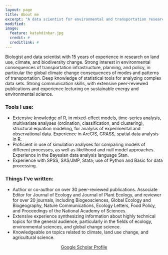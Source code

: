 ```yaml
---
layout: page
title: About me
excerpt: "A data scientist for environmental and transportation research."
modified: 
image:
  feature: katahdinbar.jpg
  credit: #
  creditlink: #
---
```


Biologist and data scientist with 15 years of experience in research on land use, climate, and biodiversity change. Strong interest in environmental consequences of transportation infrastructure, planning, and policy, in particular the global climate change consequences of modes and patterns of transportation. Deep knowledge of statistical tools for analyzing complex data sets. Strong communication skills, with extensive peer-reviewed publications and experience lecturing on sustainable energy and environmental science. 

### Tools I use:

* Extensive knowledge of R, in mixed-effect models, time-series analysis, multivariate analyses (ordination, classification, and clustering), structural equation modeling, for analysis of experimental and observational data. Experience in ArcGIS, GRASS, spatial data analysis in R.
* Proficient in use of simulation analyses for comparing models of different processes, as well as likelihood and null model approaches. Experience in the Bayesian data analysis language Stan.
* Experience with SPSS, SAS/JMP, Stata; use of Python and Basic for data processing. 

### Things I've written:

* Author or co-author on over 30 peer-reviewed publications. Associate Editor for Journal of Ecology and Journal of Plant Ecology, and reviewer for over 20 journals, including Biogeosciences, Global Ecology and Biogeography, Nature Communications, Ecology Letters, Food Policy, and Proceedings of the National Academy of Sciences. 
* Extensive experience synthesizing information about highly technical topics for the general audience, particularly in the fields of ecology, environmental sciences, and global change science. 
* Knowledgeable on topics related to climate, land use change, and agricultural science.

<center>
<a href="https://scholar.google.com/citations?user=otWCBH8AAAAJ&hl=en" class="btn">Google Scholar Profile</a>
</center>